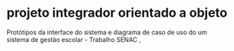 # projeto integrador orientado a objeto
Protótipos da interface do sistema e diagrama de caso de uso do um sistema de gestão escolar - Trabalho SENAC ,
